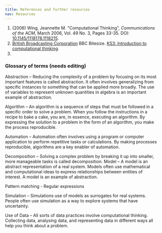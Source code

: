 ```yaml
---
title: References and further resources
nav: Resources
---
```


1. (2006) Wing, Jeannette M. "Computational Thinking", *Communications of the ACM*, March 2006, Vol. 49 No. 3, Pages 33-35. DOI: [10.1145/1118178.1118215](https://dx.doi.org/10.1145/1118178.1118215).
2. [British Broadcasting Corporation](https://www.bbc.com/) BBC Bitesize. [KS3: Introduction to computational thinking](https://www.bbc.com/bitesize/guides/zp92mp3/revision/1).
3. 

### Glossary of terms (needs editing)

Abstraction – Reducing the complexity of a problem by focusing on its most important features is called abstraction. It often involves generalizing from specific instances to something that can be applied more broadly. The use of variables to represent unknown quantities in algebra is an important example of abstraction.

Algorithm – An algorithm is a sequence of steps that must be followed in a specific order to solve a problem. When you follow the instructions in a recipe to bake a cake, you are, in essence, executing an algorithm. By expressing the solution to a problem in the form of an algorithm, you make the process reproducible.

Automation – Automation often involves using a program or computer application to perform repetitive tasks or calculations. By making processes reproducible, algorithms are a key enabler of automation.

Decomposition – Solving a complex problem by breaking it up into smaller, more manageable tasks is called decomposition.
Model – A model is an abstract representation of a real system. Models often use mathematical and computational ideas to express relationships between entities of interest. A model is an example of abstraction.

Pattern matching - Regular expressions

Simulation – Simulations use of models as surrogates for real systems. People often use simulation as a way to explore systems that have uncertainty.

Use of Data – All sorts of data practices involve computational thinking. Collecting data, analysing data, and representing data in different ways all help you think about a problem.
